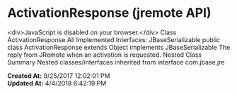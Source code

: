 # ActivationResponse (jremote API)

&lt;div&gt;JavaScript is disabled on your browser.&lt;/div&gt; Class ActivationResponse All Implemented Interfaces: JBaseSerializable public class ActivationResponse extends Object implements JBaseSerializable The reply from JRemote when an activation is requested. Nested Class Summary Nested classes/interfaces inherited from interface com.jbase.jre  

**Created At:** 9/25/2017 12:02:01 PM  
**Updated At:** 4/4/2018 6:42:19 PM  

